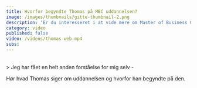 ```yaml
---
title: Hvorfor begyndte Thomas på MBC uddannelsen?
image: /images/thumbnails/gitte-thumbnail-2.png
description: 'Er du interesseret i at vide mere om Master of Business Coaching, kan denne film give et lille indblik i, hvad uddannelsen indebærer og hvad udbyttet kan være.'
category: video
published: false
video: /videos/thomas-web.mp4
subs:
---
```

<br>
> Jeg har fået en helt anden forståelse for mig selv -

Hør hvad Thomas siger om uddannelsen og hvorfor han begyndte på den.